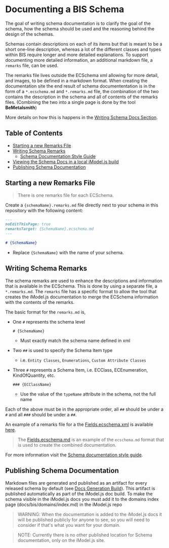 # Documenting a BIS Schema

The goal of writing schema documentation is to clarify the goal of the schema, how the schema should be used and the reasoning behind the design of the schemas.

Schemas contain descriptions on each of its items but that is meant to be a short one-line description, whereas a lot of the different classes and types within BIS require longer and more detailed explanations.  To support documenting more detailed information, an additional markdown file, a `remarks` file, can be used.

The remarks file lives outside the ECSchema xml allowing for more detail, and images, to be defined in a markdown format.  When creating the documentation site the end result of schema documententation is in the form of a `*.ecschema.md` and `*.remarks.md` file, the combination of the two contains the description in the schema and all of contents of the remarks files.  (Combining the two into a single page is done by the tool __BeMetalsmith__)

More details on how this is happens in the [Writing Schema Docs Section](#writing-schema-remarks).

## Table of Contents

- [Starting a new Remarks File](#starting-a-new-remarks-file)
- [Writing Schema Remarks](#writing-schema-remarks)
  - [Schema Documentation Style Guide](./schema-documentation-style-guide.md)
- [Viewing the Schema Docs in a local iModel.js build](#viewing-the-schema-docs-in-a-local-iModel.js-build)
- [Publishing Schema Documentation](#publishing-schema-documentation)

## Starting a new Remarks File

> There is one remarks file for each ECSchema.

Create a `{schemaName}.remarks.md` file directly next to your schema in this repository with the following content:

```md
---
noEditThisPage: true
remarksTarget: {SchemaName}.ecschema.md
---

# {SchemaName}
```

- Replace `{SchemaName}` with the name of your schema.

## Writing Schema Remarks

The schema remarks are used to enhance the descriptions and information that is available in the ECSchema.  This is done by using a separate file, a `*.remarks.md`.  The `remarks` file has a specific format to allow the tool that creates the iModel.js documentation to merge the ECSchema information with the contents of the remarks.

The basic format for the `remarks.md` is,

- One `#` represents the schema level

    `# {SchemaName}`

  - Must exactly match the schema name defined in xml
- Two `##` is used to specify the Schema Item type
  - i.e. `Entity Classes`, `Enumerations`, `Custom Attribute Classes`
- Three `#` represents a Schema Item, i.e. ECClass, ECEnumeration, KindOfQuantity, etc.

  `### {ECClassName}`

  - Use the value of the `typeName` attribute in the schema, not the full name

Each of the above must be in the appropriate order, all `##` should be under a `#` and all `###` should be under a `##`.

An example of a remarks file for a the [Fields.ecschema.xml](./remarks-example/Fields.ecschema.xml) is available [here](./remarks-example/Fields.remarks.md).

> The [Fields.ecschema.md](./remarks-example/Fields.ecschema.md) is an example of the `ecschema.md` format that is used to create the combined documentation.

For more information visit the [Schema documentation style guide](./schema-documentation-style-guide.md).









## Publishing Schema Documentation

Markdown files are generated and published as an artifact for every released schema by default (see [Docs Generation Build](../tools/MarkdownGeneration/generate-docs.yaml)).  This artifact is published automatically as part of the iModel.js doc build.  To make the schema visible in the iModel.js docs you must add it to the domains index page (docs/bis/domains/index.md) in the iModel.js repo

> WARNING:  When the documentation is added to the iModel.js docs it will be published publicly for anyone to see, so you will need to consider if that's what you want for your domain.

> NOTE: Currently there is no other published location for Schema documentation, only on the iModel.js site.
